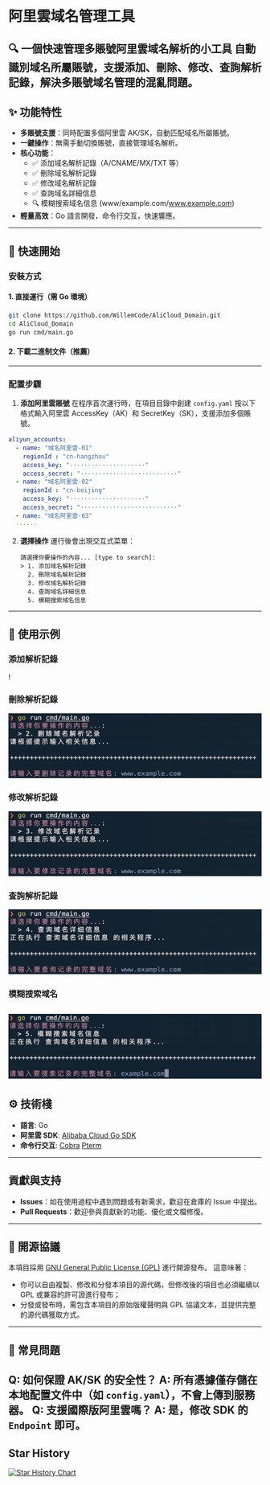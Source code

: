 # 阿里雲域名管理工具
🔍 **一個快速管理多賬號阿里雲域名解析的小工具**
自動識別域名所屬賬號，支援添加、刪除、修改、查詢解析記錄，解決多賬號域名管理的混亂問題。
---
## ✨ 功能特性
- **多賬號支援**：同時配置多個阿里雲 AK/SK，自動匹配域名所屬賬號。
- **一鍵操作**：無需手動切換賬號，直接管理域名解析。
- **核心功能**：
  - ✅ 添加域名解析記錄（A/CNAME/MX/TXT 等）
  - ✅ 刪除域名解析記錄
  - ✅ 修改域名解析記錄
  - ✅ 查詢域名詳細信息
  - 🔍 模糊搜索域名信息 (www/example.com/www.example.com)
- **輕量高效**：Go 語言開發，命令行交互，快速響應。
---
## 🚀 快速開始
### 安裝方式
#### 1. 直接運行（需 Go 環境）
```bash
git clone https://github.com/WillemCode/AliCloud_Domain.git
cd AliCloud_Domain
go run cmd/main.go
```
#### 2. 下載二進制文件（推薦）

---
### 配置步驟
1. **添加阿里雲賬號**
   在程序首次運行時，在項目目錄中創建 `config.yaml` 按以下格式輸入阿里雲 AccessKey（AK）和 SecretKey（SK），支援添加多個賬號。
```yaml
aliyun_accounts:
  - name: "域名阿里雲-01"
    regionId : "cn-hangzhou"
    access_key: "·····················"
    access_secret: "···························"
  - name: "域名阿里雲-02"
    regionId : "cn-beijing"
    access_key: "·····················"
    access_secret: "···························"
  - name: "域名阿里雲-03"
  ······
```
2. **選擇操作**
   運行後會出現交互式菜單：
   ```text
   請選擇你要操作的內容... [type to search]: 
   > 1. 添加域名解析記錄
     2. 刪除域名解析記錄
     3. 修改域名解析記錄
     4. 查詢域名詳細信息
     5. 模糊搜索域名信息
   ```
---
## 📸 使用示例
### 添加解析記錄
!
### 刪除解析記錄
![刪除解析記錄截圖](./images/003.png)
### 修改解析記錄
![修改解析記錄截圖](./images/004.png)
### 查詢解析記錄
![查詢解析記錄截圖](./images/005.png)
### 模糊搜索域名
![模糊搜索截圖](./images/006.png)
---
## ⚙️ 技術棧
- **語言**: Go
- **阿里雲 SDK**: [Alibaba Cloud Go SDK](https://github.com/aliyun/alibaba-cloud-sdk-go)
- **命令行交互**: [Cobra](https://github.com/spf13/cobra) [Pterm](https://github.com/pterm/pterm)
---
## 貢獻與支持
- **Issues**：如在使用過程中遇到問題或有新需求，歡迎在倉庫的 Issue 中提出。
- **Pull Requests**：歡迎參與貢獻新的功能、優化或文檔修復。
---
## 📜 開源協議
本項目採用 [GNU General Public License (GPL)](./LICENSE) 進行開源發布。
這意味著：
- 你可以自由複製、修改和分發本項目的源代碼，但修改後的項目也必須繼續以 GPL 或兼容的許可證進行發布；
- 分發或發布時，需包含本項目的原始版權聲明與 GPL 協議文本，並提供完整的源代碼獲取方式。
---
## 🙋 常見問題
**Q: 如何保證 AK/SK 的安全性？**
A: 所有憑據僅存儲在本地配置文件中（如 `config.yaml`），**不會上傳到服務器**。
**Q: 支援國際版阿里雲嗎？**
A: 是，修改 SDK 的 `Endpoint` 即可。
---
## Star History
[![Star History Chart](https://api.star-history.com/svg?repos=WillemCode/AliCloud_Domain&type=Date)](https://www.star-history.com/#WillemCode/AliCloud_Domain&Date)
